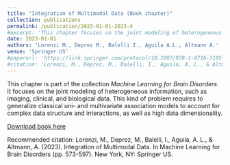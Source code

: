 ```yaml
---
title: "Integration of Multimodal Data (Book chapter)"
collection: publications
permalink: /publication/2023-01-01-2023-4
#excerpt: 'This chapter focuses on the joint modeling of heterogeneous information, such as imaging, clinical, and biological data. This kind of problem requires to generalize classical uni- and multivariate association models to account for complex data structure and interactions, as well as high data dimensionality.'
date: 2023-01-01
authors: 'Lorenzi M., Deprez M., Balelli I., Aguila A.L., Altmann A.'
venue: 'Springer US'
#paperurl: 'https://link.springer.com/protocol/10.1007/978-1-0716-3195-9_19'
#citation: 'Lorenzi, M., Deprez, M., Balelli, I., Aguila, A. L., & Altmann, A. (2012). Integration of Multimodal Data. In Machine Learning for Brain Disorders (pp. 573-597). New York, NY: Springer US.'
---
```

This chapter is part of the collection *Machine Learning for Brain Disorders*. It focuses on the joint modeling of heterogeneous information, such as imaging, clinical, and biological data. This kind of problem requires to generalize classical uni- and multivariate association models to account for complex data structure and interactions, as well as high data dimensionality. 

[Download book here](https://link.springer.com/protocol/10.1007/978-1-0716-3195-9_19)

Recommended citation: Lorenzi, M., Deprez, M., Balelli, I., Aguila, A. L., & Altmann, A. (2023). Integration of Multimodal Data. In Machine Learning for Brain Disorders (pp. 573-597). New York, NY: Springer US.